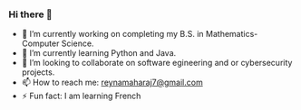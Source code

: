 ### Hi there 👋
- 🔭 I’m currently working on completing my B.S. in Mathematics-Computer Science.
- 🌱 I’m currently learning Python and Java.
- 👯 I’m looking to collaborate on software egineering and or cybersecurity projects.
- 📫 How to reach me: reynamaharaj7@gmail.com
- ⚡ Fun fact: I am learning French 

<!--
**reynamarie/reynamarie** is a ✨ _special_ ✨ repository because its `README.md` (this file) appears on your GitHub profile.

Here are some ideas to get you started:

- 🔭 I’m currently working on ...
- 🌱 I’m currently learning ...
- 👯 I’m looking to collaborate on ...
- 🤔 I’m looking for help with ...
- 💬 Ask me about ...
- 📫 How to reach me: ...
- 😄 Pronouns: ...
- ⚡ Fun fact: ...
-->
